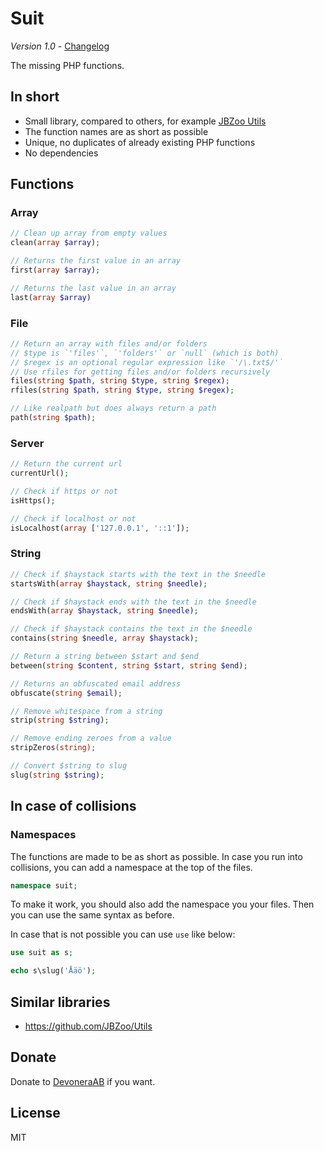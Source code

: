 # Suit

*Version 1.0* - [Changelog](changelog.md)

The missing PHP functions.

## In short

- Small library, compared to others, for example [JBZoo Utils](https://github.com/JBZoo/Utils)
- The function names are as short as possible
- Unique, no duplicates of already existing PHP functions
- No dependencies

## Functions

### Array

```php
// Clean up array from empty values
clean(array $array);

// Returns the first value in an array
first(array $array);

// Returns the last value in an array
last(array $array)
```

### File

```php
// Return an array with files and/or folders
// $type is `'files'`, `'folders'` or `null` (which is both)
// $regex is an optional regular expression like `'/\.txt$/'`
// Use rfiles for getting files and/or folders recursively
files(string $path, string $type, string $regex);
rfiles(string $path, string $type, string $regex);

// Like realpath but does always return a path
path(string $path);
```

### Server

```php
// Return the current url
currentUrl();

// Check if https or not
isHttps();

// Check if localhost or not
isLocalhost(array ['127.0.0.1', '::1']);
```

### String

```php
// Check if $haystack starts with the text in the $needle
startsWith(array $haystack, string $needle);

// Check if $haystack ends with the text in the $needle
endsWith(array $haystack, string $needle);

// Check if $haystack contains the text in the $needle
contains(string $needle, array $haystack);

// Return a string between $start and $end
between(string $content, string $start, string $end);

// Returns an obfuscated email address
obfuscate(string $email);

// Remove whitespace from a string
strip(string $string);

// Remove ending zeroes from a value
stripZeros(string);

// Convert $string to slug
slug(string $string);
```

## In case of collisions

### Namespaces

The functions are made to be as short as possible. In case you run into collisions, you can add a namespace at the top of the files.

```php
namespace suit;
```

To make it work, you should also add the namespace you your files. Then you can use the same syntax as before.

In case that is not possible you can use `use` like below:

```php
use suit as s;

echo s\slug('Åäö');
```

## Similar libraries

- https://github.com/JBZoo/Utils

## Donate

Donate to [DevoneraAB](https://www.paypal.me/DevoneraAB) if you want.

## License

MIT